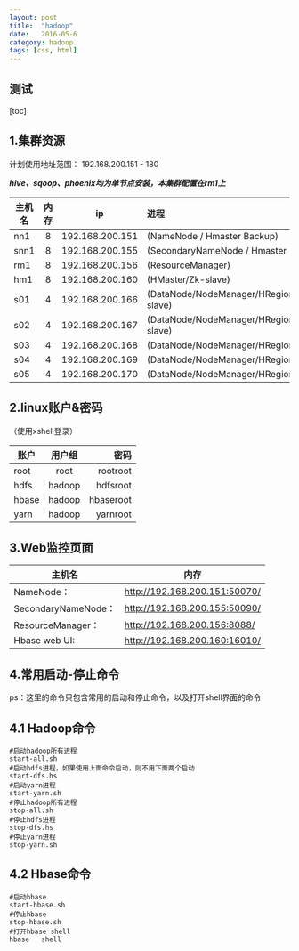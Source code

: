 ```yaml
---
layout: post
title:  "hadoop"
date:   2016-05-6
category: hadoop
tags: [css, html]
---
```


## 测试

[toc]

## 1.集群资源

计划使用地址范围： 192.168.200.151 - 180
		
***hive、sqoop、phoenix均为单节点安装，本集群配置在rm1上***

| 主机名        |内存        |  ip  |  进程 |
| ------------- |:-------------:|:-----:|:-----|
|nn1			|8				|192.168.200.151	|(NameNode / Hmaster Backup)
|snn1			|8				|192.168.200.155	|(SecondaryNameNode / Hmaster Backup)
|rm1			|8				|192.168.200.156	|(ResourceManager)
|hm1			|8				|192.168.200.160	|(HMaster/Zk-slave)
|s01			|4				|192.168.200.166	|(DataNode/NodeManager/HRegionServer/Zk-slave)
|s02			|4				|192.168.200.167	|(DataNode/NodeManager/HRegionServer/Zk-slave)
|s03			|4				|192.168.200.168	|(DataNode/NodeManager/HRegionServer)
|s04			|4				|192.168.200.169	|(DataNode/NodeManager/HRegionServer)
|s05			|4				|192.168.200.170	|(DataNode/NodeManager/HRegionServer)

## 2.linux账户&密码

（使用xshell登录）

| 账户        |用户组        |  密码  |
| ------------- |:-------------:| -----:|
| root      | root | rootroot |
| hdfs      | hadoop      |   hdfsroot |
| hbase | hadoop      |   hbaseroot |
| yarn | hadoop      |  yarnroot |

## 3.Web监控页面

| 主机名        |内存        |
| ------------- |-------------|
|NameNode： 		|http://192.168.200.151:50070/
|SecondaryNameNode：|http://192.168.200.155:50090/
|ResourceManager：	|http://192.168.200.156:8088/
|Hbase web UI:		|http://192.168.200.160:16010/

## 4.常用启动-停止命令

ps：这里的命令只包含常用的启动和停止命令，以及打开shell界面的命令

## 4.1    Hadoop命令

```shell
#启动hadoop所有进程
start-all.sh 
#启动hdfs进程，如果使用上面命令启动，则不用下面两个启动
start-dfs.hs
#启动yarn进程
start-yarn.sh
#停止hadoop所有进程
stop-all.sh 
#停止hdfs进程
stop-dfs.hs
#停止yarn进程
stop-yarn.sh
```

## 4.2    Hbase命令

```shell
#启动hbase
start-hbase.sh
#停止hbase
stop-hbase.sh
#打开hbase shell
hbase   shell
```